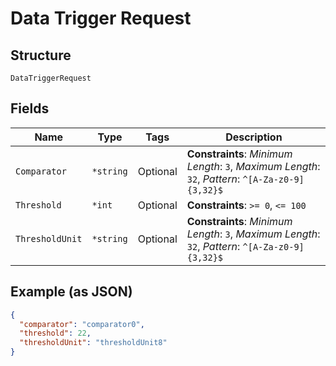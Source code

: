 
# Data Trigger Request

## Structure

`DataTriggerRequest`

## Fields

| Name | Type | Tags | Description |
|  --- | --- | --- | --- |
| `Comparator` | `*string` | Optional | **Constraints**: *Minimum Length*: `3`, *Maximum Length*: `32`, *Pattern*: `^[A-Za-z0-9]{3,32}$` |
| `Threshold` | `*int` | Optional | **Constraints**: `>= 0`, `<= 100` |
| `ThresholdUnit` | `*string` | Optional | **Constraints**: *Minimum Length*: `3`, *Maximum Length*: `32`, *Pattern*: `^[A-Za-z0-9]{3,32}$` |

## Example (as JSON)

```json
{
  "comparator": "comparator0",
  "threshold": 22,
  "thresholdUnit": "thresholdUnit8"
}
```

